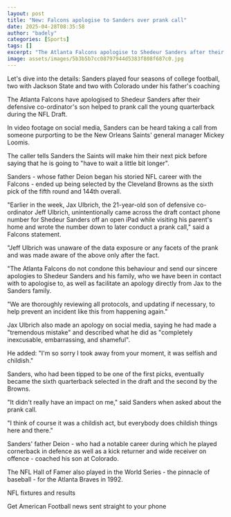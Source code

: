 ```yaml
---
layout: post
title: "New: Falcons apologise to Sanders over prank call"
date: 2025-04-28T08:35:58
author: "badely"
categories: [Sports]
tags: []
excerpt: "The Atlanta Falcons apologise to Shedeur Sanders after their defensive co-ordinator's son helps to prank call the quarterback during the NFL Draft."
image: assets/images/5b3b5b7cc08797944d5383f808f687c0.jpg
---
```


Let's dive into the details: Sanders played four seasons of college football, two with Jackson State and two with Colorado under his father's coaching

The Atlanta Falcons have apologised to Shedeur Sanders after their defensive co-ordinator's son helped to prank call the young quarterback during the NFL Draft.

In video footage on social media, Sanders can be heard taking a call from someone purporting to be the New Orleans Saints' general manager Mickey Loomis.

The caller tells Sanders the Saints will make him their next pick before saying that he is going to "have to wait a little bit longer".

Sanders - whose father Deion began his storied NFL career with the Falcons - ended up being selected by the Cleveland Browns as the sixth pick of the fifth round and 144th overall.

"Earlier in the week, Jax Ulbrich, the 21-year-old son of defensive co-ordinator Jeff Ulbrich, unintentionally came across the draft contact phone number for Shedeur Sanders off an open iPad while visiting his parent's home and wrote the number down to later conduct a prank call," said a Falcons statement.

"Jeff Ulbrich was unaware of the data exposure or any facets of the prank and was made aware of the above only after the fact.

"The Atlanta Falcons do not condone this behaviour and send our sincere apologies to Shedeur Sanders and his family, who we have been in contact with to apologise to, as well as facilitate an apology directly from Jax to the Sanders family.

"We are thoroughly reviewing all protocols, and updating if necessary, to help prevent an incident like this from happening again."

Jax Ulbrich also made an apology on social media, saying he had made a "tremendous mistake" and described what he did as "completely inexcusable, embarrassing, and shameful".

He added: "I'm so sorry I took away from your moment, it was selfish and childish."

Sanders, who had been tipped to be one of the first picks, eventually became the sixth quarterback selected in the draft and the second by the Browns.

"It didn't really have an impact on me," said Sanders when asked about the prank call.

"I think of course it was a childish act, but everybody does childish things here and there."

Sanders' father Deion - who had a notable career during which he played cornerback in defence as well as a kick returner and wide receiver on offence - coached his son at Colorado.

The NFL Hall of Famer also played in the World Series - the pinnacle of baseball - for the Atlanta Braves in 1992.

NFL fixtures and results

Get American Football news sent straight to your phone

